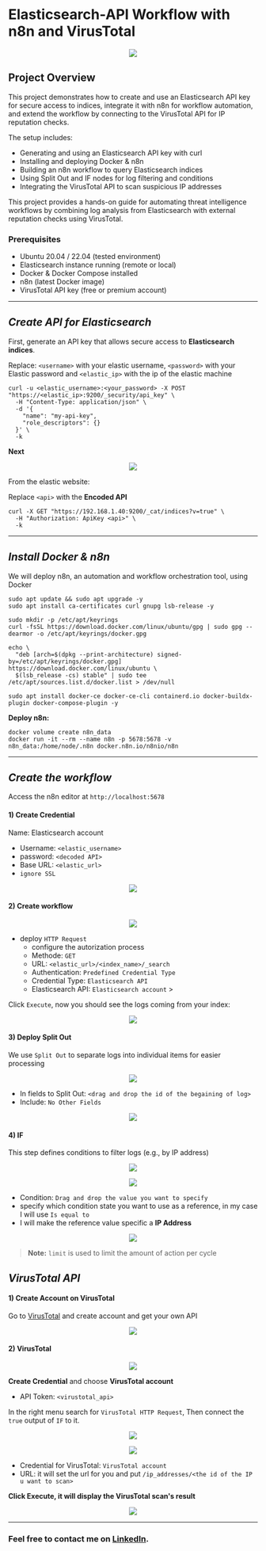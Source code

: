 # Elasticsearch-API Workflow with n8n and VirusTotal

<p align ="center">
    <img src= "/projects/SOAR/screenshots/n8n-elk.svg"
</p>

 
## Project Overview
This project demonstrates how to create and use an Elasticsearch API key for secure access to indices, integrate it with n8n for workflow automation, and extend the workflow by connecting to the VirusTotal API for IP reputation checks.

The setup includes:

- Generating and using an Elasticsearch API key with curl
- Installing and deploying Docker & n8n
- Building an n8n workflow to query Elasticsearch indices
- Using Split Out and IF nodes for log filtering and conditions
- Integrating the VirusTotal API to scan suspicious IP addresses

This project provides a hands-on guide for automating threat intelligence workflows by combining log analysis from Elasticsearch with external reputation checks using VirusTotal.

### Prerequisites
- Ubuntu 20.04 / 22.04 (tested environment)
- Elasticsearch instance running (remote or local)
- Docker & Docker Compose installed
- n8n (latest Docker image)
- VirusTotal API key (free or premium account)

----

## ***Create API for Elasticsearch***
First, generate an API key that allows secure access to **Elasticsearch indices**.

Replace: `<username>` with your elastic username, `<password>` with your Elastic password and `<elastic_ip>` with the ip of the elastic machine

```shell
curl -u <elastic_username>:<your_password> -X POST "https://<elastic_ip>:9200/_security/api_key" \
  -H "Content-Type: application/json" \
  -d '{
    "name": "my-api-key",
    "role_descriptors": {}
  }' \
  -k
```

**Next** 

<p align ="center">
    <img src= "/projects/SOAR/screenshots/elk_api_off.png"
</p>

From the elastic website:

Replace `<api>` with the **Encoded API**

```shell
curl -X GET "https://192.168.1.40:9200/_cat/indices?v=true" \
  -H "Authorization: ApiKey <api>" \
  -k
```

---
## ***Install Docker & n8n***
We will deploy n8n, an automation and workflow orchestration tool, using Docker

```shell
sudo apt update && sudo apt upgrade -y
sudo apt install ca-certificates curl gnupg lsb-release -y

sudo mkdir -p /etc/apt/keyrings
curl -fsSL https://download.docker.com/linux/ubuntu/gpg | sudo gpg --dearmor -o /etc/apt/keyrings/docker.gpg

echo \
  "deb [arch=$(dpkg --print-architecture) signed-by=/etc/apt/keyrings/docker.gpg] https://download.docker.com/linux/ubuntu \
  $(lsb_release -cs) stable" | sudo tee /etc/apt/sources.list.d/docker.list > /dev/null

sudo apt install docker-ce docker-ce-cli containerd.io docker-buildx-plugin docker-compose-plugin -y

```

**Deploy n8n:**

```shell
docker volume create n8n_data
docker run -it --rm --name n8n -p 5678:5678 -v n8n_data:/home/node/.n8n docker.n8n.io/n8nio/n8n
```

----
## ***Create the workflow***
Access the n8n editor at `http://localhost:5678`
	
#### 1) Create Credential
Name: Elasticsearch account
- Username: `<elastic_username>`
- password: `<decoded API>`
- Base URL: `<elastic_url>`
- `ignore SSL `

<p align ="center">
    <img src= "/projects/SOAR/screenshots/create_credintials.png"
</p>

#### 2) Create workflow

<p align ="center">
    <img src= "/projects/SOAR/screenshots/create_workflow.png"
</p>


- deploy `HTTP Request`
	- configure the autorization process
	- Methode: `GET`
	- URL: `<elastic_url>/<index_name>/_search`
	- Authentication: `Predefined Credential Type`
	- Credential Type: `Elasticsearch API`
	- Elasticsearch API: `Elasticsearch account` >

Click `Execute`, now you should see the logs coming from your index:

<p align ="center">
<img src= "/projects/SOAR/screenshots/get_index.png"
</p>

#### 3) Deploy Split Out
We use `Split Out` to separate logs into individual items for easier processing

<p align ="center">
    <img src= "/projects/SOAR/screenshots/dia.png"
</p>
	
- In fields to Split Out: `<drag and drop the id of the begaining of log>`
- Include: `No Other Fields` 

<p align ="center">
    <img src= "/projects/SOAR/screenshots/split.png"
</p>

#### 4) IF
This step defines conditions to filter logs (e.g., by IP address)

<p align ="center">
    <img src= "/projects/SOAR/screenshots/dia.png"
</p>
	
<p align ="center">
    <img src= "/projects/SOAR/screenshots/if.png"
</p>

- Condition: `Drag and drop the value you want to specify`
- specify which condition state you want to use as a reference, in my case I will use `Is equal to` 
- I will make the reference value specific a **IP Address** 

<p align ="center">
    <img src= "/projects/SOAR/screenshots/dia.png"
</p>

>**Note:** `limit` is used to limit the amount of action per cycle




## ***VirusTotal API***
#### 1) Create Account on VirusTotal
Go to [VirusTotal](https://www.virustotal.com/gui/join-us) and create account and get your own API 

<p align ="center">
    <img src= "/projects/SOAR/screenshots/virustotal_acc_api.png"
</p>

#### 2) VirusTotal

<p align ="center">
    <img src= "/projects/SOAR/screenshots/virustotal_acc.png"
</p>
	
**Create Credential** and choose **VirusTotal account**
- API Token: `<virustotal_api>`

In the right menu search for `VirusTotal HTTP Request`, Then connect the `true` output of `IF` to it.

<p align ="center">
    <img src= "/projects/SOAR/screenshots/dia.png"
</p>

<p align ="center">
    <img src= "/projects/SOAR/screenshots/vt_conf.png"
</p>

- Credential for VirusTotal: `VirusTotal account`
- URL: it will set the url for you and put `/ip_addresses/<the id of the IP u want to scan>`

**Click Execute, it will display the VirusTotal scan's result**

<p align ="center">
    <img src= "/projects/SOAR/screenshots/final_w.png"
</p>

---

### **Feel free to contact me on** **[LinkedIn](https://www.linkedin.com/in/saeed-elfiky-61188b24b/)**.
